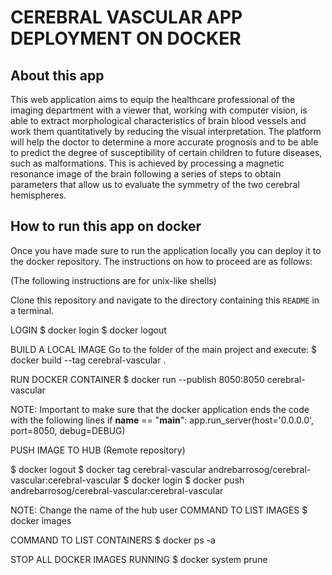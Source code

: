 # CEREBRAL VASCULAR APP DEPLOYMENT ON DOCKER

## About this app

This web application aims to equip the  healthcare professional of the imaging department with a viewer that, working with computer vision, is able to extract morphological characteristics of brain blood vessels and work them quantitatively by reducing the visual interpretation. The platform will help the doctor to determine a more accurate prognosis and to be able to predict the degree of susceptibility of certain children to future diseases, such as malformations.
This is achieved by processing a magnetic resonance image of the brain following a series of steps to obtain parameters that allow us to evaluate the symmetry of the two cerebral hemispheres.

## How to run this app on docker

Once you have made sure to run the application locally you can deploy it to the docker repository. The instructions on how to proceed are as follows:

(The following instructions are for unix-like shells)

Clone this repository and navigate to the directory containing this `README` in
a terminal.

LOGIN
$ docker login
$ docker logout

BUILD A LOCAL IMAGE
Go to the folder of the main project and execute:
$ docker build --tag cerebral-vascular .

RUN DOCKER CONTAINER
$ docker run --publish 8050:8050 cerebral-vascular

NOTE: Important to make sure that the docker application ends the code with the following lines
if __name__ == "__main__":
  app.run_server(host='0.0.0.0', port=8050, debug=DEBUG)

PUSH IMAGE TO HUB (Remote repository)

$ docker logout
$ docker tag cerebral-vascular andrebarrosog/cerebral-vascular:cerebral-vascular
$ docker login
$ docker push andrebarrosog/cerebral-vascular:cerebral-vascular

NOTE: Change the name of the hub user
COMMAND TO LIST IMAGES
$ docker images

COMMAND TO LIST CONTAINERS
$ docker ps -a

STOP ALL DOCKER IMAGES RUNNING
$ docker system prune
